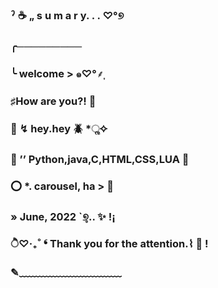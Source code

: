 ### ˀ :coffee: „ s u m a r y. . . ♡°୭
### ╭─────────            

### ╰ welcome > ๑♡°⸙͎

### ♯How are you?! :ferris_wheel:

### :thought_balloon: ↯ hey.hey :beetle: *ૢ✧

 ###  :telescope: ’’ Python,java,C,HTML,CSS,LUA :palm_tree:

###   :o: *. carousel, ha > :carousel_horse:

###        » June, 2022 `୭̥.. :sparkles: !¡

 ###       ੈ♡‧₊˚ ❛ Thank you for the attention.⌇ :fallen_leaf: !
###       ✎﹏﹏﹏﹏﹏﹏﹏﹏﹏﹏

